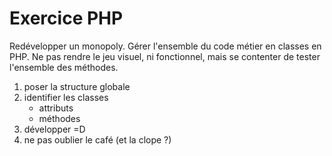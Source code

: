 # Exercice PHP


Redévelopper un monopoly. Gérer l'ensemble du code métier en classes en PHP. Ne pas rendre le jeu visuel, ni fonctionnel, mais se contenter de tester l'ensemble des méthodes.

1. poser la structure globale
2. identifier les classes
	- attributs
	- méthodes
3. développer =D
4. ne pas oublier le café (et la clope ?)